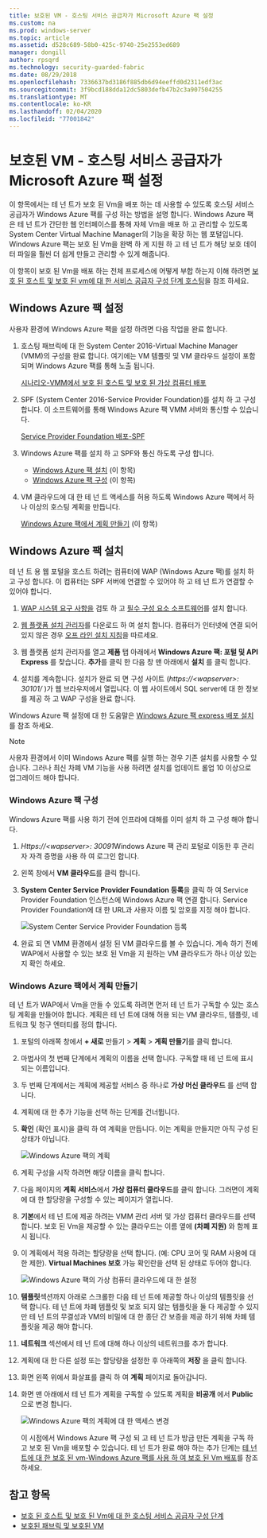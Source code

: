 ```yaml
---
title: 보호된 VM - 호스팅 서비스 공급자가 Microsoft Azure 팩 설정
ms.custom: na
ms.prod: windows-server
ms.topic: article
ms.assetid: d528c689-58b0-425c-9740-25e2553ed689
manager: dongill
author: rpsqrd
ms.technology: security-guarded-fabric
ms.date: 08/29/2018
ms.openlocfilehash: 7336637bd3186f885db6d94eeffd0d2311edf3ac
ms.sourcegitcommit: 3f9bcd188dda12dc5803defb47b2c3a907504255
ms.translationtype: MT
ms.contentlocale: ko-KR
ms.lasthandoff: 02/04/2020
ms.locfileid: "77001842"
---
```

# <a name="shielded-vms---hosting-service-provider-sets-up-windows-azure-pack"></a>보호된 VM - 호스팅 서비스 공급자가 Microsoft Azure 팩 설정

이 항목에서는 테 넌 트가 보호 된 Vm을 배포 하는 데 사용할 수 있도록 호스팅 서비스 공급자가 Windows Azure 팩를 구성 하는 방법을 설명 합니다. Windows Azure 팩은 테 넌 트가 간단한 웹 인터페이스를 통해 자체 Vm을 배포 하 고 관리할 수 있도록 System Center Virtual Machine Manager의 기능을 확장 하는 웹 포털입니다. Windows Azure 팩는 보호 된 Vm을 완벽 하 게 지원 하 고 테 넌 트가 해당 보호 데이터 파일을 훨씬 더 쉽게 만들고 관리할 수 있게 해줍니다.

이 항목이 보호 된 Vm을 배포 하는 전체 프로세스에 어떻게 부합 하는지 이해 하려면 [보호 된 호스트 및 보호 된 vm에 대 한 서비스 공급자 구성 단계 호스팅](guarded-fabric-configuration-scenarios-for-shielded-vms-overview.md)을 참조 하세요.

## <a name="setting-up-windows-azure-pack"></a>Windows Azure 팩 설정

사용자 환경에 Windows Azure 팩을 설정 하려면 다음 작업을 완료 합니다.

1. 호스팅 패브릭에 대 한 System Center 2016-Virtual Machine Manager (VMM)의 구성을 완료 합니다. 여기에는 VM 템플릿 및 VM 클라우드 설정이 포함 되며 Windows Azure 팩를 통해 노출 됩니다.

    [시나리오-VMM에서 보호 된 호스트 및 보호 된 가상 컴퓨터 배포](https://technet.microsoft.com/system-center-docs/vmm/scenario/guarded-overview)

2. SPF (System Center 2016-Service Provider Foundation)를 설치 하 고 구성 합니다. 이 소프트웨어를 통해 Windows Azure 팩 VMM 서버와 통신할 수 있습니다.

    [Service Provider Foundation 배포-SPF](https://technet.microsoft.com/system-center-docs/spf/deploy/deploy-spf)

3. Windows Azure 팩를 설치 하 고 SPF와 통신 하도록 구성 합니다.

    - [Windows Azure 팩 설치](#install-windows-azure-pack) (이 항목)
    - [Windows Azure 팩 구성](#configure-windows-azure-pack) (이 항목)

4. VM 클라우드에 대 한 테 넌 트 액세스를 허용 하도록 Windows Azure 팩에서 하나 이상의 호스팅 계획을 만듭니다.

    [Windows Azure 팩에서 계획 만들기](#create-a-plan-in-windows-azure-pack) (이 항목)

## <a name="install-windows-azure-pack"></a>Windows Azure 팩 설치

테 넌 트 용 웹 포털을 호스트 하려는 컴퓨터에 WAP (Windows Azure 팩)를 설치 하 고 구성 합니다. 이 컴퓨터는 SPF 서버에 연결할 수 있어야 하 고 테 넌 트가 연결할 수 있어야 합니다.

1.  [WAP 시스템 요구 사항을](https://technet.microsoft.com/library/dn296442.aspx) 검토 하 고 [필수 구성 요소 소프트웨어](https://technet.microsoft.com/library/dn469335.aspx)를 설치 합니다.

2.  [웹 플랫폼 설치 관리자](https://www.microsoft.com/web/downloads/platform.aspx)를 다운로드 하 여 설치 합니다. 컴퓨터가 인터넷에 연결 되어 있지 않은 경우 [오프 라인 설치 지침](https://www.iis.net/learn/install/web-platform-installer/web-platform-installer-v4-command-line-webpicmdexe-rtw-release)을 따르세요.

3.  웹 플랫폼 설치 관리자를 열고 **제품** 탭 아래에서 **Windows Azure 팩: 포털 및 API Express** 를 찾습니다. **추가**를 클릭 한 다음 창 맨 아래에서 **설치** 를 클릭 합니다.

4.  설치를 계속합니다. 설치가 완료 되 면 구성 사이트 (*https://&lt;wapserver&gt;: 30101/* )가 웹 브라우저에서 열립니다. 이 웹 사이트에서 SQL server에 대 한 정보를 제공 하 고 WAP 구성을 완료 합니다.

Windows Azure 팩 설정에 대 한 도움말은 [Windows Azure 팩 express 배포 설치](https://technet.microsoft.com/dn296439.aspx)를 참조 하세요.

> [!NOTE]
> 사용자 환경에서 이미 Windows Azure 팩를 실행 하는 경우 기존 설치를 사용할 수 있습니다. 그러나 최신 차폐 VM 기능을 사용 하려면 설치를 업데이트 롤업 10 이상으로 업그레이드 해야 합니다.

### <a name="configure-windows-azure-pack"></a>Windows Azure 팩 구성

Windows Azure 팩를 사용 하기 전에 인프라에 대해를 이미 설치 하 고 구성 해야 합니다.

1.  *Https://&lt;wapserver&gt;: 30091*Windows Azure 팩 관리 포털로 이동한 후 관리자 자격 증명을 사용 하 여 로그인 합니다.

2.  왼쪽 창에서 **VM 클라우드**를 클릭 합니다.

3.  **System Center Service Provider Foundation 등록**을 클릭 하 여 Service Provider Foundation 인스턴스에 Windows Azure 팩 연결 합니다. Service Provider Foundation에 대 한 URL과 사용자 이름 및 암호를 지정 해야 합니다.

    ![System Center Service Provider Foundation 등록](../media/Guarded-Fabric-Shielded-VM/guarded-host-azure-pack-01-register-spf.png)

4.  완료 되 면 VMM 환경에서 설정 된 VM 클라우드를 볼 수 있습니다. 계속 하기 전에 WAP에서 사용할 수 있는 보호 된 Vm을 지 원하는 VM 클라우드가 하나 이상 있는지 확인 하세요.

### <a name="create-a-plan-in-windows-azure-pack"></a>Windows Azure 팩에서 계획 만들기

테 넌 트가 WAP에서 Vm을 만들 수 있도록 하려면 먼저 테 넌 트가 구독할 수 있는 호스팅 계획을 만들어야 합니다. 계획은 테 넌 트에 대해 허용 되는 VM 클라우드, 템플릿, 네트워크 및 청구 엔터티를 정의 합니다.

1. 포털의 아래쪽 창에서 **+ 새로** 만들기 &gt; **계획** &gt; **계획 만들기**를 클릭 합니다.

2. 마법사의 첫 번째 단계에서 계획의 이름을 선택 합니다. 구독할 때 테 넌 트에 표시 되는 이름입니다.

3. 두 번째 단계에서는 계획에 제공할 서비스 중 하나로 **가상 머신 클라우드** 를 선택 합니다.

4. 계획에 대 한 추가 기능을 선택 하는 단계를 건너뜁니다.

5. **확인** (확인 표시)을 클릭 하 여 계획을 만듭니다. 이는 계획을 만들지만 아직 구성 된 상태가 아닙니다.

   ![Windows Azure 팩의 계획](../media/Guarded-Fabric-Shielded-VM/guarded-host-azure-pack-02-create-plan.png)

6. 계획 구성을 시작 하려면 해당 이름을 클릭 합니다.

7. 다음 페이지의 **계획 서비스**에서 **가상 컴퓨터 클라우드**를 클릭 합니다. 그러면이 계획에 대 한 할당량을 구성할 수 있는 페이지가 열립니다.

8. **기본**에서 테 넌 트에 제공 하려는 VMM 관리 서버 및 가상 컴퓨터 클라우드를 선택 합니다. 보호 된 Vm을 제공할 수 있는 클라우드는 이름 옆에 **(차폐 지원)** 와 함께 표시 됩니다.

9. 이 계획에서 적용 하려는 할당량을 선택 합니다. (예: CPU 코어 및 RAM 사용에 대 한 제한). **Virtual Machines 보호** 가능 확인란을 선택 된 상태로 두어야 합니다.

   ![Windows Azure 팩의 가상 컴퓨터 클라우드에 대 한 설정](../media/Guarded-Fabric-Shielded-VM/guarded-host-azure-pack-03-virtual-machine-clouds.png)
    
10. **템플릿**섹션까지 아래로 스크롤한 다음 테 넌 트에 제공할 하나 이상의 템플릿을 선택 합니다. 테 넌 트에 차폐 템플릿 및 보호 되지 않는 템플릿을 둘 다 제공할 수 있지만 테 넌 트의 무결성과 VM의 비밀에 대 한 종단 간 보증을 제공 하기 위해 차폐 템플릿을 제공 해야 합니다.

11. **네트워크** 섹션에서 테 넌 트에 대해 하나 이상의 네트워크를 추가 합니다.

12. 계획에 대 한 다른 설정 또는 할당량을 설정한 후 아래쪽의 **저장** 을 클릭 합니다.

13. 화면 왼쪽 위에서 화살표를 클릭 하 여 **계획** 페이지로 돌아갑니다.

14. 화면 맨 아래에서 테 넌 트가 계획을 구독할 수 있도록 계획을 **비공개** 에서 **Public** 으로 변경 합니다.

    ![Windows Azure 팩의 계획에 대 한 액세스 변경](../media/Guarded-Fabric-Shielded-VM/guarded-host-azure-pack-04-change-access.png)

    이 시점에서 Windows Azure 팩 구성 되 고 테 넌 트가 방금 만든 계획을 구독 하 고 보호 된 Vm을 배포할 수 있습니다. 테 넌 트가 완료 해야 하는 추가 단계는 [테 넌 트에 대 한 보호 된 vm-Windows Azure 팩를 사용 하 여 보호 된 Vm 배포](guarded-fabric-shielded-vm-windows-azure-pack.md)를 참조 하세요.

## <a name="see-also"></a>참고 항목

- [보호 된 호스트 및 보호 된 Vm에 대 한 호스팅 서비스 공급자 구성 단계](guarded-fabric-configuration-scenarios-for-shielded-vms-overview.md)
- [보호된 패브릭 및 보호된 VM](guarded-fabric-and-shielded-vms-top-node.md)
